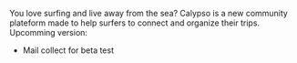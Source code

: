 You love surfing and live away from the sea? Calypso is a new community plateform made to help surfers to connect and organize their trips.
Upcomming version:
- Mail collect for beta test
